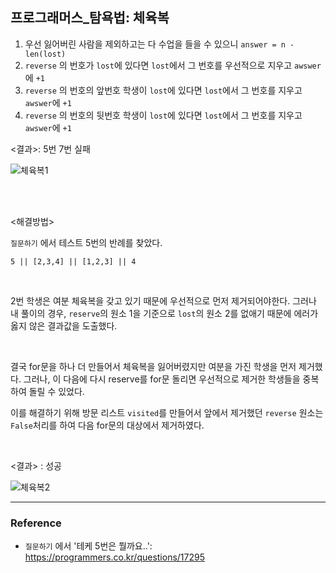 ## 프로그래머스_탐욕법: 체육복

1. 우선 잃어버린 사람을 제외하고는 다 수업을 들을 수 있으니 `answer = n - len(lost)`
2. `reverse` 의 번호가 `lost`에 있다면 `lost`에서 그 번호를 우선적으로 지우고 `awswer`에 `+1`
3. `reverse` 의 번호의 앞번호 학생이 `lost`에 있다면 `lost`에서 그 번호를 지우고 `awswer`에 `+1`
4. `reverse` 의 번호의 뒷번호 학생이 `lost`에 있다면 `lost`에서 그 번호를 지우고 `awswer`에 `+1`

<결과>: 5번 7번 실패

![체육복1](https://user-images.githubusercontent.com/71415474/117936688-1f56e780-b340-11eb-9d96-2bc023192c1d.PNG)

<br>

<br>

<해결방법>

`질문하기` 에서 테스트 5번의 반례를 찾았다.

```
5 || [2,3,4] || [1,2,3] || 4
```

<br>

 2번 학생은 여분 체육복을 갖고 있기 때문에 우선적으로 먼저 제거되어야한다. 그러나 내 풀이의 경우, `reserve`의 원소 1을 기준으로 `lost`의 원소 2를 없애기 때문에 에러가 옳지 않은 결과값을 도출했다.

<br>

 결국 for문을 하나 더 만들어서 체육복을 잃어버렸지만 여분을 가진 학생을 먼저 제거했다. 그러나, 이 다음에 다시 reserve를 for문 돌리면 우선적으로 제거한 학생들을 중복하여 돌릴 수 있었다. 

이를 해결하기 위해 방문 리스트 `visited`를 만들어서 앞에서 제거했던 `reverse` 원소는 `False`처리를 하여 다음 for문의 대상에서 제거하였다.

<br>

<결과> : 성공

![체육복2](https://user-images.githubusercontent.com/71415474/117937780-524dab00-b341-11eb-9d27-234c903103f5.PNG)

---

### Reference

- `질문하기` 에서 '테케 5번은 뭘까요..': https://programmers.co.kr/questions/17295

